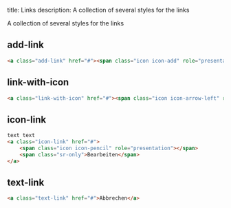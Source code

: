 title: Links
description: A collection of several styles for the links

A collection of several styles for the links

## add-link

```html
<a class="add-link" href="#"><span class="icon icon-add" role="presentation"></span>Anhang hochladen</a>
```

## link-with-icon

```html
<a class="link-with-icon" href="#"><span class="icon icon-arrow-left" role="presentation"></span>Zurück</a>
```

## icon-link

```html
text text
<a class="icon-link" href="#">
    <span class="icon icon-pencil" role="presentation"></span>
    <span class="sr-only">Bearbeiten</span>
</a>
```

## text-link

```html
<a class="text-link" href="#">Abbrechen</a>
```
